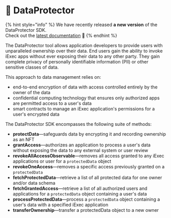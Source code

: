 # 🔐 DataProtector

{% hint style="info" %}
We have recently released **a new version** of the DataProtector SDK.<br/>
Check out the [latest documentation](https://beta.tools.docs.iex.ec/tools/dataProtector.html) 🎉
{% endhint %}

The DataProtector tool allows application developers to provide users with unparalleled ownership over their data. End users gain the ability to invoke iExec apps without ever exposing their data to any other party. They gain complete privacy of personally identifiable information (PII) or other sensitive classes of data. 

This approach to data management relies on:

* end-to-end encryption of data with access controlled entirely by the owner of the data
* confidential computing technology that ensures only authorized apps are permitted access to a user's data
* smart contracts to manage an iExec application's permissions for a user's encrypted data

The DataProtector SDK encompasses the following suite of methods:

* **protectData**—safeguards data by encrypting it and recording ownership as an NFT
* **grantAccess**—authorizes an application to process a user's data without exposing the data to any external system or user review
* **revokeAllAccessObservable**—removes all access granted to any iExec applications or user for a `protectedData` object
* **revokeOneAccess**—removes a specific access previously granted on a `protectedData`
* **fetchProtectedData**—retrieve a list of all protected data for one owner and/or data schema
* **fetchGrantedAccess**—retrieve a list of all authorized users and applications for a `protectedData` object containing a user's data
* **processProtectedData**—process a `protectedData` object containing a user's data with a specified iExec application
* **transferOwnership**—transfer a protectedData object to a new owner
